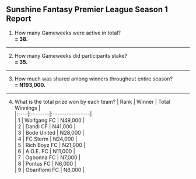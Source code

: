 ## Sunshine Fantasy Premier League Season 1 Report
1. How many Gameweeks were active in total?  
   **= 38.**
---
2. How many Gameweeks did participants stake?  
   **= 35.**
---
3. How much was shared among winners throughout entire season?  
   **= N193,000.**
---
4. What is the total prize won by each team?
| Rank | Winner | Total Winnings |  
|:----|:--------|:----------------|  
| 1 | Wolfgang FC | N49,000 |  
| 2 | Dandi CF | N41,000 |  
| 3 | Bode United | N28,000 |  
| 4 | FC Storm | N24,000 |  
| 5 | Rich Boyz FC  | N21,000 |  
| 6 | A.O.E. FC | N11,000 |  
| 7 | Ogbonna FC | N7,000 |  
| 8 | Pontus FC | N6,000 |  
| 9 | Obarifiomi FC | N6,000 |  
  
